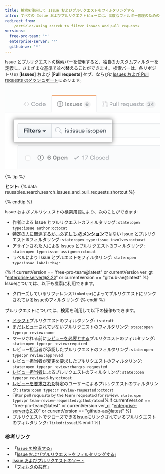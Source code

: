 ```yaml
---
title: 検索を使用して Issue およびプルリクエストをフィルタリングする
intro: すべての Issue およびプルリクエストビューには、高度なフィルター管理のための検索バーが付いています。
redirect_from:
  - /articles/using-search-to-filter-issues-and-pull-requests
versions:
  free-pro-team: '*'
  enterprise-server: '*'
  github-ae: '*'
---
```


Issue とプルリクエストの検索バーを使用すると、独自のカスタムフィルターを定義し、さまざまな基準で並べ替えることができます。 検索バーは、各リポジトリの [**Issues**] および [**Pull requests**] タブ、ならびに[Issues および Pull requests のダッシュボード](/articles/viewing-all-of-your-issues-and-pull-requests)にあります。

![Issue およびプルリクエストの検索バー](/assets/images/help/issues/issues_search_bar.png)

{% tip %}

**ヒント:** {% data reusables.search.search_issues_and_pull_requests_shortcut %}

{% endtip %}

Issue およびプルリクエストの検索用語により、次のことができます:

- 作者による Issue とプルリクエストのフィルタリング: `state:open type:issue author:octocat`
- [特定の人に関連するが、必ずしも **@メンション**](/articles/basic-writing-and-formatting-syntax/#mentioning-people-and-teams)ではない Issue とプルリクエストのフィルタリング: `state:open type:issue involves:octocat`
- アサインされた人による Issues とプルリクエストのフィルタリング: `state:open type:issue assignee:octocat`
- ラベルにより Issue とプルエストをフィルタリング: `state:open type:issue label:"bug"`

{% if currentVersion == "free-pro-team@latest" or currentVersion ver_gt "enterprise-server@2.20" or currentVersion == "github-ae@latest" %}
Issueについては、以下も検索に利用できます。

- クローズしているリファレンス`linked:pr`によってプルリクエストにリンクされているIssueのフィルタリング
{% endif %}

プルリクエストについては、検索を利用して以下の操作もできます。
- [ドラフト](/articles/about-pull-requests#draft-pull-requests)プルリクエストのフィルタリング: `is:draft`
- まだ[レビュー](/articles/about-pull-request-reviews)されていないプルリクエストのフィルタリング: `state:open type:pr review:none`
- マージされる前に[レビューを必要とする](/articles/about-required-reviews-for-pull-requests)プルリクエストのフィルタリング: `state:open type:pr review:required`
- レビュー担当者が承認したプルリクエストのフィルタリング: `state:open type:pr review:approved`
- レビュー担当者が変更を要求したプルリクエストのフィルタリング: `state:open type:pr review:changes_requested`
- [レビュー担当者](/articles/about-pull-request-reviews/)によるプルリクエストのフィルタリング: `state:open type:pr reviewed-by:octocat`
- [レビューを要求された](/articles/requesting-a-pull-request-review)特定のユーザーによるプルリクエストのフィルタリング: `state:open type:pr review-requested:octocat`
- Filter pull requests by the team requested for review: `state:open type:pr team-review-requested:github/atom`{% if currentVersion == "free-pro-team@latest" or currentVersion ver_gt "enterprise-server@2.20" or currentVersion == "github-ae@latest" %}
- プルリクエストでクローズできるIssueにリンクされているプルリクエストのフィルタリング: `linked:issue`{% endif %}

### 参考リンク

- 「[Issue を検索する](/articles/searching-issues)」
- 「[Issue およびプルリクエストをフィルタリングする](/articles/filtering-issues-and-pull-requests)」
- [Issue およびプルリクエストのソート](/articles/sorting-issues-and-pull-requests)
- 「[フィルタの共有](/articles/sharing-filters)」

